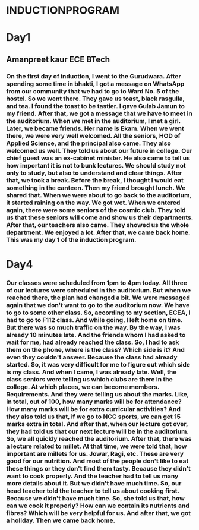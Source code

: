 # INDUCTIONPROGRAM
# Day1 
## Amanpreet kaur ECE BTech
### On the first day of induction, I went to the Gurudwara. After spending some time in bhakti, I got a message on WhatsApp from our community that we had to go to Ward No. 5 of the hostel. So we went there. They gave us toast, black rasgulla, and tea. I found the toast to be tastier. I gave Gulab Jamun to my friend. After that, we got a message that we have to meet in the auditorium. When we met in the auditorium, I met a girl. Later, we became friends. Her name is Ekam. When we went there, we were very well welcomed. All the seniors, HOD of Applied Science, and the principal also came. They also welcomed us well. They told us about our future in college. Our chief guest was an ex-cabinet minister. He also came to tell us how important it is not to bunk lectures. We should study not only to study, but also to understand and clear things. After that, we took a break. Before the break, I thought I would eat something in the canteen. Then my friend brought lunch. We shared that. When we were about to go back to the auditorium, it started raining on the way. We got wet. When we entered again, there were some seniors of the cosmic club. They told us that these seniors will come and show us their departments. After that, our teachers also came. They showed us the whole department. We enjoyed a lot. After that, we came back home. This was my day 1 of the induction program.
# Day4
### Our classes were scheduled from 1pm to 4pm today. All three of our lectures were scheduled in the auditorium. But when we reached there, the plan had changed a bit. We were messaged again that we don't want to go to the auditorium now. We have to go to some other class. So, according to my section, ECEA, I had to go to F112 class. And while going, I left home on time. But there was so much traffic on the way. By the way, I was already 10 minutes late. And the friends whom I had asked to wait for me, had already reached the class. So, I had to ask them on the phone, where is the class? Which side is it? And even they couldn't answer. Because the class had already started. So, it was very difficult for me to figure out which side is my class. And when I came, I was already late. Well, the class seniors were telling us which clubs are there in the college. At which places, we can become members. Requirements. And they were telling us about the marks. Like, in total, out of 100, how many marks will be for attendance? How many marks will be for extra curricular activities? And they also told us that, if we go to NCC sports, we can get 15 marks extra in total. And after that, when our lecture got over, they had told us that our next lecture will be in the auditorium. So, we all quickly reached the auditorium. After that, there was a lecture related to millet. At that time, we were told that, how important are millets for us. Jowar, Ragi, etc. These are very good for our nutrition. And most of the people don't like to eat these things or they don't find them tasty. Because they didn't want to cook properly. And the teacher had to tell us many more details about it. But we didn't have much time. So, our head teacher told the teacher to tell us about cooking first. Because we didn't have much time. So, she told us that, how can we cook it properly? How can we contain its nutrients and fibres? Which will be very helpful for us. And after that, we got a holiday. Then we came back home.


